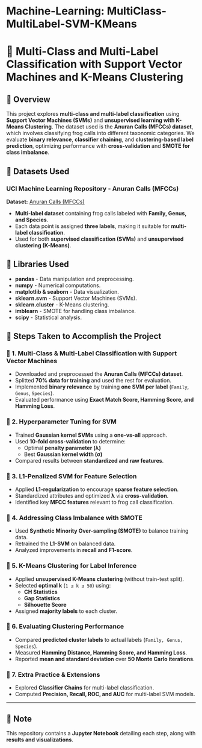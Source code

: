 # Machine-Learning: MultiClass-MultiLabel-SVM-KMeans
# 🔷 Multi-Class and Multi-Label Classification with Support Vector Machines and K-Means Clustering

## 🔶 Overview
This project explores **multi-class and multi-label classification** using **Support Vector Machines (SVMs)** and **unsupervised learning with K-Means Clustering**. The dataset used is the **Anuran Calls (MFCCs) dataset**, which involves classifying frog calls into different taxonomic categories. We evaluate **binary relevance**, **classifier chaining**, and **clustering-based label prediction**, optimizing performance with **cross-validation** and **SMOTE for class imbalance**.

## 🔷 Datasets Used
### **UCI Machine Learning Repository - Anuran Calls (MFCCs)**
**Dataset:** [Anuran Calls (MFCCs)](https://archive.ics.uci.edu/ml/datasets/Anuran+Calls+%28MFCCs%29)
- **Multi-label dataset** containing frog calls labeled with **Family, Genus, and Species**.
- Each data point is assigned **three labels**, making it suitable for **multi-label classification**.
- Used for both **supervised classification (SVMs)** and **unsupervised clustering (K-Means)**.

## 🔷 Libraries Used
- **pandas** - Data manipulation and preprocessing.
- **numpy** - Numerical computations.
- **matplotlib & seaborn** - Data visualization.
- **sklearn.svm** - Support Vector Machines (SVMs).
- **sklearn.cluster** - K-Means clustering.
- **imblearn** - SMOTE for handling class imbalance.
- **scipy** - Statistical analysis.

## 🔷 Steps Taken to Accomplish the Project

### 🔶 1. Multi-Class & Multi-Label Classification with Support Vector Machines
- Downloaded and preprocessed the **Anuran Calls (MFCCs) dataset**.
- Splitted **70% data for training** and used the rest for evaluation.
- Implemented **binary relevance** by training **one SVM per label** (`Family`, `Genus`, `Species`).
- Evaluated performance using **Exact Match Score, Hamming Score, and Hamming Loss**.

### 🔶 2. Hyperparameter Tuning for SVM
- Trained **Gaussian kernel SVMs** using a **one-vs-all** approach.
- Used **10-fold cross-validation** to determine:
  - Optimal **penalty parameter (λ)**
  - Best **Gaussian kernel width (σ)**
- Compared results between **standardized and raw features**.

### 🔶 3. L1-Penalized SVM for Feature Selection
- Applied **L1-regularization** to encourage **sparse feature selection**.
- Standardized attributes and optimized **λ** via **cross-validation**.
- Identified key **MFCC features** relevant to frog call classification.

### 🔶 4. Addressing Class Imbalance with SMOTE
- Used **Synthetic Minority Over-sampling (SMOTE)** to balance training data.
- Retrained the **L1-SVM** on balanced data.
- Analyzed improvements in **recall and F1-score**.

### 🔶 5. K-Means Clustering for Label Inference
- Applied **unsupervised K-Means clustering** (without train-test split).
- Selected **optimal k** (`1 ≤ k ≤ 50`) using:
  - **CH Statistics**
  - **Gap Statistics**
  - **Silhouette Score**
- Assigned **majority labels** to each cluster.

### 🔶 6. Evaluating Clustering Performance
- Compared **predicted cluster labels** to actual labels (`Family, Genus, Species`).
- Measured **Hamming Distance, Hamming Score, and Hamming Loss**.
- Reported **mean and standard deviation** over **50 Monte Carlo iterations**.

### 🔶 7. Extra Practice & Extensions
- Explored **Classifier Chains** for multi-label classification.
- Computed **Precision, Recall, ROC, and AUC** for multi-label SVM models.

---
## 📌 **Note**
This repository contains a **Jupyter Notebook** detailing each step, along with **results and visualizations**.
